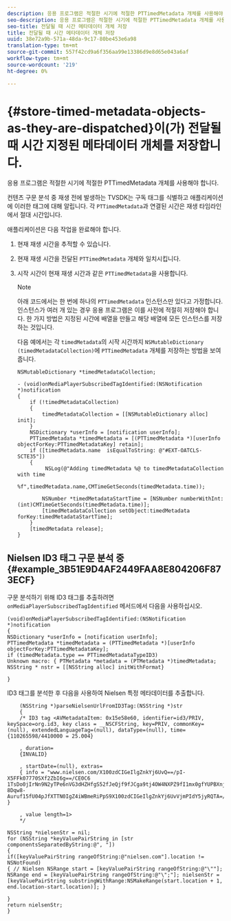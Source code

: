 ```yaml
---
description: 응용 프로그램은 적절한 시기에 적절한 PTTimedMetadata 개체를 사용해야 합니다.
seo-description: 응용 프로그램은 적절한 시기에 적절한 PTTimedMetadata 개체를 사용해야 합니다.
seo-title: 전달될 때 시간 메타데이터 개체 저장
title: 전달될 때 시간 메타데이터 개체 저장
uuid: 38e72a9b-571a-48da-9c17-80be453e6a98
translation-type: tm+mt
source-git-commit: 557f42cd9a6f356aa99e13386d9e8d65e043a6af
workflow-type: tm+mt
source-wordcount: '219'
ht-degree: 0%

---
```



# {#store-timed-metadata-objects-as-they-are-dispatched}이(가) 전달될 때 시간 지정된 메타데이터 개체를 저장합니다.

응용 프로그램은 적절한 시기에 적절한 PTTimedMetadata 개체를 사용해야 합니다.

컨텐츠 구문 분석 중 재생 전에 발생하는 TVSDK는 구독 태그를 식별하고 애플리케이션에 이러한 태그에 대해 알립니다. 각 `PTTimedMetadata`과 연결된 시간은 재생 타임라인에서 절대 시간입니다.

애플리케이션은 다음 작업을 완료해야 합니다.

1. 현재 재생 시간을 추적할 수 있습니다.
1. 현재 재생 시간을 전달된 `PTTimedMetadata` 개체와 일치시킵니다.

1. 시작 시간이 현재 재생 시간과 같은 `PTTimedMetadata`을 사용합니다.

   >[!NOTE]
   >
   >아래 코드에서는 한 번에 하나의 `PTTimedMetadata` 인스턴스만 있다고 가정합니다. 인스턴스가 여러 개 있는 경우 응용 프로그램은 이를 사전에 적절히 저장해야 합니다. 한 가지 방법은 지정된 시간에 배열을 만들고 해당 배열에 모든 인스턴스를 저장하는 것입니다.

   다음 예에서는 각 `timedMetadata`의 시작 시간까지 `NSMutableDictionary (timedMetadataCollection)`에 `PTTimedMetadata` 개체를 저장하는 방법을 보여 줍니다.

   ```
   NSMutableDictionary *timedMetadataCollection; 
   
   - (void)onMediaPlayerSubscribedTagIdentified:(NSNotification *)notification 
   { 
       if (!timedMetadataCollection) 
       { 
           timedMetadataCollection = [[NSMutableDictionary alloc] init]; 
       } 
       NSDictionary *userInfo = [notification userInfo]; 
       PTTimedMetadata *timedMetadata = [(PTTimedMetadata *)[userInfo objectForKey:PTTimedMetadataKey] retain]; 
       if ([timedMetadata.name  isEqualToString: @"#EXT-OATCLS-SCTE35"]) 
       { 
            NSLog(@"Adding timedMetadata %@ to timedMetadataCollection with time                      
                    %f",timedMetadata.name,CMTimeGetSeconds(timedMetadata.time)); 
   
           NSNumber *timedMetadataStartTime = [NSNumber numberWithInt:(int)CMTimeGetSeconds(timedMetadata.time)]; 
           [timedMetadataCollection setObject:timedMetadata forKey:timedMetadataStartTime]; 
       } 
       [timedMetadata release]; 
   }
   ```

## Nielsen ID3 태그 구문 분석 중 {#example_3B51E9D4AF2449FAA8E804206F873ECF}

구문 분석하기 위해 ID3 태그를 추출하려면 `onMediaPlayerSubscribedTagIdentified` 메서드에서 다음을 사용하십시오.

```
(void)onMediaPlayerSubscribedTagIdentified:(NSNotification *)notification 
{ 
NSDictionary *userInfo = [notification userInfo]; 
PTTimedMetadata *timedMetadata = (PTTimedMetadata *)[userInfo objectForKey:PTTimedMetadataKey]; 
if (timedMetadata.type == PTTimedMetadataTypeID3) 
Unknown macro: { PTMetadata *metadata = (PTMetadata *)timedMetadata; NSString * nstr = [[NSString alloc] initWithFormat} 
 
}
```

ID3 태그를 분석한 후 다음을 사용하여 Nielsen 특정 메타데이터를 추출합니다.

```
    (NSString *)parseNielsenUrlFromID3Tag:(NSString *)str 
    { 
    /* ID3 tag <AVMetadataItem: 0x15e58e60, identifier=id3/PRIV, keySpace=org.id3, key class = __NSCFString, key=PRIV, commonKey=(null), extendedLanguageTag=(null), dataType=(null), time= {110265598/4410000 = 25.004} 
 
    , duration= 
    {INVALID} 
 
    , startDate=(null), extras= 
    { info = "www.nielsen.com/X100zdCIGeIlgZnkYj6UvQ==/pI-X5FFk07770SXf2ZbI6g==/CE0C6​1TsDo0jIrNn9N2yTPe6nVG3dHZHfgS52fJeQjf9fJCga9tj4OW4NXPZ9fI1mx0gfYUPBXnjqolHemZPtn_FCoNg​8Dqw8-Auruf15fU04pJfXTTN0IgZ4iWBmeRiPpS9X100zdCIGeIlgZnkYj6UvVjmPIdY5jyRQTA=/00000/21778/00"; } 
 
    , value length=1> 
    */ 
 
NSString *nielsenStr = nil; 
for (NSString *keyValuePairString in [str componentsSeparatedByString:@", "]) 
{ 
if([keyValuePairString rangeOfString:@"nielsen.com"].location != NSNotFound) 
{ // Nielsen NSRange start = [keyValuePairString rangeOfString:@"\""]; NSRange end = [keyValuePairString rangeOfString:@"\";"]; nielsenStr = [keyValuePairString substringWithRange:NSMakeRange(start.location + 1, end.location-start.location)]; } 
 
} 
return nielsenStr; 
}
```
